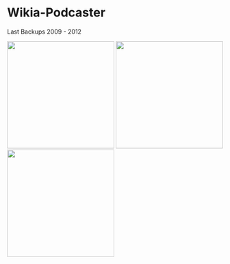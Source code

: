 Wikia-Podcaster
===============

Last Backups 2009 - 2012

<img width="250" src="https://raw.github.com/McCouman/Wikia-Podcaster/master/Cover/Cover-2010/Wikia%20Podcaster.png"> <img width="250" src="https://raw.github.com/McCouman/Wikia-Podcaster/master/Cover/Cover-2011/2.png"> <img width="250" src="https://github.com/McCouman/Wikia-Podcaster/blob/master/Cover/Cover-2012-Spezial/WCP.png">

